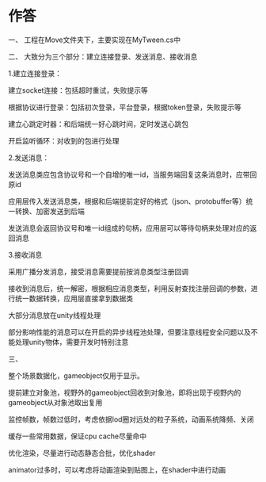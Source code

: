 # 作答
一、
工程在Move文件夹下，主要实现在MyTween.cs中

二、
大致分为三个部分：建立连接登录、发送消息、接收消息

1.建立连接登录：

建立socket连接：包括超时重试，失败提示等

根据协议进行登录：包括初次登录，平台登录，根据token登录，失败提示等

建立心跳定时器：和后端统一好心跳时间，定时发送心跳包

开启监听循环：对收到的包进行处理

2.发送消息：

发送消息类应包含协议号和一个自增的唯一id，当服务端回复这条消息时，应带回原id

应用层传入发送消息类，根据和后端提前定好的格式（json、protobuffer等）统一转换、加密发送到后端

发送消息会返回协议号和唯一id组成的句柄，应用层可以等待句柄来处理对应的返回消息

3.接收消息

采用广播分发消息，接受消息需要提前按消息类型注册回调

接收到消息后，统一解密，根据相应消息类型，利用反射查找注册回调的参数，进行统一数据转换，应用层直接拿到数据类

大部分消息放在unity线程处理

部分影响性能的消息可以在开启的异步线程池处理，但要注意线程安全问题以及不能处理unity物体，需要开发时特别注意

三、

整个场景数据化，gameobject仅用于显示。

提前建立对象池，视野外的gameobject回收到对象池，即将出现于视野内的gameobject从对象池取出复用

监控帧数，帧数过低时，考虑依据lod圈对远处的粒子系统，动画系统降频、关闭

缓存一些常用数据，保证cpu cache尽量命中

优化渲染，尽量进行动态静态合批，优化shader

animator过多时，可以考虑将动画渲染到贴图上，在shader中进行动画


